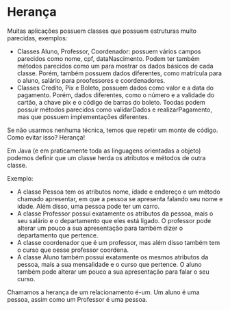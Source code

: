 # Herança

Muitas aplicações possuem classes que possuem estruturas muito parecidas, exemplos:

- Classes Aluno, Professor, Coordenador: possuem vários campos parecidos como nome, cpf, dataNascimento. Podem ter também métodos parecidos como um para mostrar os dados básicos de cada classe. Porém, também
possuem dados diferentes, como matrícula para o aluno, salário para proofessores e coordenadores.
- Classes Credito, Pix e Boleto, possuem dados como  valor e a data do pagamento. Porém, dados diferentes, como o número e a validade do cartão, a chave pix e o código de barras do boleto. Toodas podem possuir
métodos parecidos como validarDados e realizarPagamento, mas que possuem implementações diferentes.

Se não usarmos nenhuma técnica, temos que repetir um monte de código. Como evitar isso? Herança!


Em Java (e em praticamente toda as linguagens orientadas a objeto) podemos definir que um classe herda os atributos e métodos de outra classe.

Exemplo:

- A classe Pessoa tem os atributos nome, idade e endereço e um método chamado apresentar, em que a pessoa se apresenta falando seu nome e idade. Além disso, uma pessoa pode ter um carro.
- A classe Professor possui exatamente os atributos da pessoa, mais o seu salário e o departamento que eles está ligado. O professor pode alterar um pouco a sua apresentação para também dizer o departamento que pertence.
- A classe coordenador que é um professor, mas além disso também tem o curso que oesse professor coordena.
- A classe Aluno também possui exatamente os mesmos atributos da pessoa, mais a sua mensalidade e o curso que pertence. O aluno também pode alterar um pouco a sua apresentação para falar o seu curso.
  
Chamamos a herança de um relacionamento é-um. Um aluno é uma pessoa, assim como um Professor é uma pessoa.
